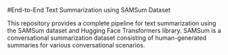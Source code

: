 #End-to-End Text Summarization using SAMSum Dataset



This repository provides a complete pipeline for text summarization using the SAMSum dataset and Hugging Face Transformers library. SAMSum is a conversational summarization dataset consisting of human-generated summaries for various conversational scenarios.
